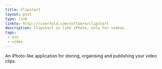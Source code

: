 ```yaml
---
title: Clipstart
layout: post
type: link
linkto: http://riverfold.com/software/clipstart
description: Clipstart is like iPhoto, only for videos.
tags:
 - osx
 - video
---
```

An iPhoto-like application for storing, organising and publishing your video clips.